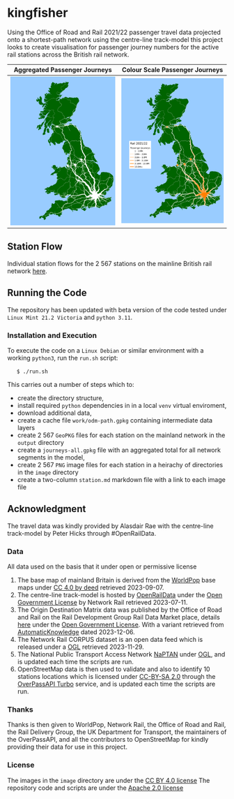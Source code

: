 # kingfisher
Using the Office of Road and Rail 2021/22 passenger travel data projected onto a shortest-path network using the centre-line track-model this project looks to create visualisation for passenger journey numbers for the active rail stations across the British rail network.

|Aggregated Passenger Journeys|Colour Scale Passenger Journeys|
|---|---|
|![](j2-model-03.png)|![](j2-model-04.png)|

## Station Flow
Individual station flows for the 2 567 stations on the mainline British rail network [here](station.md).

## Running the Code
The repository has been updated with beta version of the code tested under `Linux Mint 21.2 Victoria` and `python 3.11`.

### Installation and Execution

To execute the code on a `Linux Debian` or similar environment with a working `python3`, run the `run.sh` script:

```
   $ ./run.sh
```

This carries out a number of steps which to:
* create the directory structure, 
* install required `python` dependencies in in a local `venv` virtual enviroment, 
* download additional data,
* create a cache file `work/odm-path.gpkg` containing intermediate data layers
* create 2 567 `GeoPKG` files for each station on the mainland network in the `output` directory
* create a `journeys-all.gpkg` file with an aggregated total for all network segments in the model,
* create 2 567 `PNG` image files for each station in a heirachy of directories in the `image` directory
* create a two-column `station.md` markdown file with a link to each image file

## Acknowledgment
The travel data was kindly provided by Alasdair Rae with the centre-line track-model by Peter Hicks through #OpenRailData. 

### Data
All data used on the basis that it under open or permissive license

1. The base map of mainland Britain is derived from the [WorldPop](https://hub.worldpop.org) base maps under [CC 4.0 by deed](https://creativecommons.org/licenses/by/4.0/) retrieved 2023-09-07.
2. The centre-line track-model is hosted by [OpenRailData](https://github.com/openraildata/network-rail-gis) under the [Open Government License](https://www.nationalarchives.gov.uk/doc/open-government-licence/version/3/) by Network Rail retrieved 2023-07-11.
3. The Origin Destination Matrix data was published by the Office of Road and Rail on the Rail Development Group Rail Data Market place, details [here](https://raildata.org.uk/partnerDetails/1034/details) under the [Open Government License](https://www.nationalarchives.gov.uk/doc/open-government-licence/version/3/). With a variant retrieved from [AutomaticKnowledge](https://automaticknowledge.org/flowdata/) dated 2023-12-06.
4. The Network Rail CORPUS dataset is an open data feed which is released under a [OGL](https://networkrail.co.uk/who-we-are/transparency-and-ethics/transparency/open-data-feeds/network-rail-infrastructure-limited-data-feeds-licence/) retrieved 2023-11-29.
5. The National Public Transport Access Network [NaPTAN](https://data.gov.uk/dataset/3b1766bf-04a3-44f5-bea9-5c74cf002e1d/national-public-transport-gazetteer-nptg) under [OGL](https://www.nationalarchives.gov.uk/doc/open-government-licence/version/3/), and is updated each time the scripts are run.
6. OpenStreetMap data is then used to validate and also to identify 10 stations locations which is licensed under [CC-BY-SA 2.0](https://openstreetmap.org/copyright ) through the [OverPassAPI Turbo](https://overpass-turbo.eu/) service, and is updated each time the scripts are run.

### Thanks

Thanks is then given to WorldPop, Network Rail, the Office of Road and Rail, the Rail Delivery Group, the UK Department for Transport, the maintainers of the OverPassAPI, and all the contributors to OpenStreetMap for kindly providing their data for use in this project.

### License

The images in the `image` directory are under the [CC BY 4.0 license](https://creativecommons.org/licenses/by/4.0/)
The repository code and scripts are under the [Apache 2.0 license ](LICENSE)
